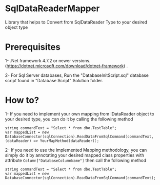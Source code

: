 # SqlDataReaderMapper
Library that helps to Convert from SqlDataReader Type to your desired object type


# Prerequisites
1- .Net framework 4.7.2 or newer versions. (https://dotnet.microsoft.com/download/dotnet-framework) .

2- For Sql Server databases, Run the "DatabaseInitScript.sql" database script found in "Database Script" Solution folder.

# How to?
1- If you need to implement your own mapping from IDataReader object to your desired type, you can do it by calling the following method
```
string commandText = "Select * from dbo.TestTable";
var mappedList = new DatabaseConnector(sqlConnection).ReadDataFromSqlCommand(commandText, (dataReader) => YourMapMethod(dataReader));
```

2- If you need to use the implemented Mapping methodology, you can simply do it by annotating your desired mapped class properties with attribute ```Column["DatabaseColumnName"]``` then call the following method
```
string commandText = "Select * from dbo.TestTable";
var mappedList = new DatabaseConnector(sqlConnection).ReadDataFromSqlCommand(commandText);
```
